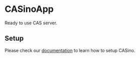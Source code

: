 # CASinoApp

Ready to use CAS server.

## Setup

Please check our [documentation](http://casino.rbcas.com/docs/) to learn how to setup CASino.
